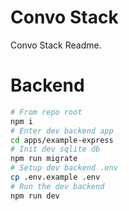 # Convo Stack

Convo Stack Readme.

# Backend

```bash
# From repo root
npm i
# Enter dev backend app
cd apps/example-express
# Init dev sqlite db
npm run migrate
# Setup dev backend .env
cp .env.example .env
# Run the dev backend
npm run dev
```